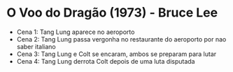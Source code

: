 # O Voo do Dragão (1973) - Bruce Lee
- Cena 1: Tang Lung aparece no aeroporto
- Cena 2: Tang Lung passa vergonha no restaurante do aeroporto por nao saber italiano
- Cena 3: Tang Lung e Colt se encaram, ambos se preparam para lutar
- Cena 4: Tang Lung derrota Colt depois de uma luta disputada
